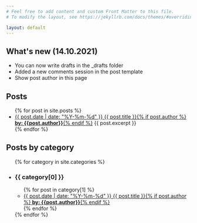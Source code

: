 ```yaml
---
# Feel free to add content and custom Front Matter to this file.
# To modify the layout, see https://jekyllrb.com/docs/themes/#overriding-theme-defaults

layout: default
---
```

## What's new (14.10.2021)
+ You can now write drafts in the _drafts folder
+ Added a new comments session in the post template
+ Show post author in this page

## Posts

<ul>
  {% for post in site.posts %}
    <li>
      <a href="{{ site.baseurl }}{{ post.url }}">{{ post.date | date: "%Y-%m-%d" }} {{ post.title }}{% if post.author %}<b> by: {{post.author}}</b>{% endif %}</a>
      {{ post.excerpt }}
    </li>
  {% endfor %}
</ul>

## Posts by category

<ul>
{% for category in site.categories %}
<li><h3>{{ category[0] }}</h3>
  <ul>
    {% for post in category[1] %}
      <li><a href="{{ site.baseurl }}{{ post.url }}">{{ post.date | date: "%Y-%m-%d" }} {{ post.title }}{% if post.author %}<b> by: {{post.author}}</b>{% endif %}</a></li>
    {% endfor %}
  </ul>
{% endfor %}</li>
</ul>
